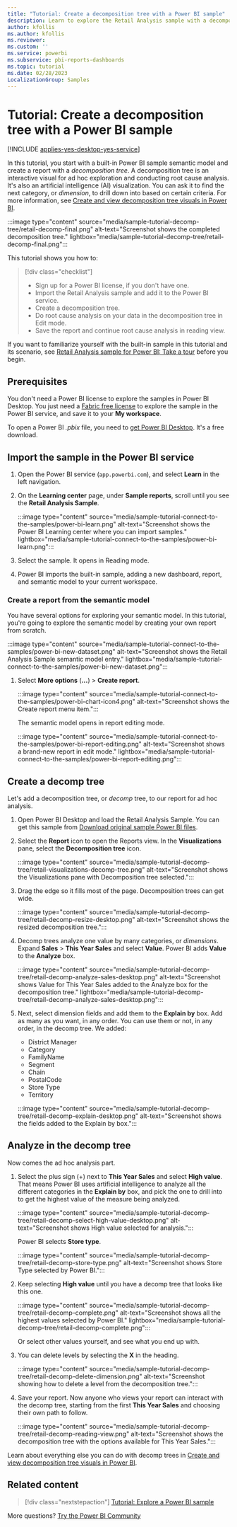 ```yaml
---
title: "Tutorial: Create a decomposition tree with a Power BI sample"
description: Learn to explore the Retail Analysis sample with a decomposition tree in the Power BI service and Power BI Desktop.
author: kfollis
ms.author: kfollis
ms.reviewer: 
ms.custom: ''
ms.service: powerbi
ms.subservice: pbi-reports-dashboards
ms.topic: tutorial
ms.date: 02/28/2023
LocalizationGroup: Samples
---
```

# Tutorial: Create a decomposition tree with a Power BI sample

[!INCLUDE [applies-yes-desktop-yes-service](../includes/applies-yes-desktop-yes-service.md)]

In this tutorial, you start with a built-in Power BI sample semantic model and create a report with a *decomposition tree*. A decomposition tree is an interactive visual for ad hoc exploration and conducting root cause analysis. It's also an artificial intelligence (AI) visualization. You can ask it to find the next category, or *dimension*, to drill down into based on certain criteria. For more information, see [Create and view decomposition tree visuals in Power BI](../visuals/power-bi-visualization-decomposition-tree.md).

:::image type="content" source="media/sample-tutorial-decomp-tree/retail-decomp-final.png" alt-text="Screenshot shows the completed decomposition tree." lightbox="media/sample-tutorial-decomp-tree/retail-decomp-final.png":::

This tutorial shows you how to:

> [!div class="checklist"]
>
> - Sign up for a Power BI license, if you don't have one.
> - Import the Retail Analysis sample and add it to the Power BI service.
> - Create a decomposition tree.
> - Do root cause analysis on your data in the decomposition tree in Edit mode.
> - Save the report and continue root cause analysis in reading view.

If you want to familiarize yourself with the built-in sample in this tutorial and its scenario, see [Retail Analysis sample for Power BI: Take a tour](sample-retail-analysis.md) before you begin.

## Prerequisites

You don't need a Power BI license to explore the samples in Power BI Desktop. You just need a [Fabric free license](../consumer/end-user-features.md) to explore the sample in the Power BI service, and save it to your **My workspace**.

To open a Power BI *.pbix* file, you need to [get Power BI Desktop](../fundamentals/desktop-get-the-desktop.md). It's a free download.

## Import the sample in the Power BI service

1. Open the Power BI service (`app.powerbi.com`), and select **Learn** in the left navigation.

1. On the **Learning center** page, under **Sample reports**, scroll until you see the **Retail Analysis Sample**.

   :::image type="content" source="media/sample-tutorial-connect-to-the-samples/power-bi-learn.png" alt-text="Screenshot shows the Power BI Learning center where you can import samples." lightbox="media/sample-tutorial-connect-to-the-samples/power-bi-learn.png":::

1. Select the sample. It opens in Reading mode.

1. Power BI imports the built-in sample, adding a new dashboard, report, and semantic model to your current workspace.

### Create a report from the semantic model

You have several options for exploring your semantic model. In this tutorial, you're going to explore the semantic model by creating your own report from scratch.

:::image type="content" source="media/sample-tutorial-connect-to-the-samples/power-bi-new-dataset.png" alt-text="Screenshot shows the Retail Analysis Sample semantic model entry." lightbox="media/sample-tutorial-connect-to-the-samples/power-bi-new-dataset.png":::

1. Select **More options** (**...**) > **Create report**.

   :::image type="content" source="media/sample-tutorial-connect-to-the-samples/power-bi-chart-icon4.png" alt-text="Screenshot shows the Create report menu item.":::

   The semantic model opens in report editing mode.

   :::image type="content" source="media/sample-tutorial-connect-to-the-samples/power-bi-report-editing.png" alt-text="Screenshot shows a brand-new report in edit mode." lightbox="media/sample-tutorial-connect-to-the-samples/power-bi-report-editing.png":::

## Create a decomp tree

Let's add a decomposition tree, or *decomp* tree, to our report for ad hoc analysis.

1. Open Power BI Desktop and load the Retail Analysis Sample. You can get this sample from [Download original sample Power BI files](sample-datasets.md#download-original-sample-pbix-power-bi-files).

1. Select the **Report** icon to open the Reports view. In the **Visualizations** pane, select the **Decomposition tree** icon.

    :::image type="content" source="media/sample-tutorial-decomp-tree/retail-visualizations-decomp-tree.png" alt-text="Screenshot shows the Visualizations pane with Decomposition tree selected.":::

1. Drag the edge so it fills most of the page. Decomposition trees can get wide.

    :::image type="content" source="media/sample-tutorial-decomp-tree/retail-decomp-resize-desktop.png" alt-text="Screenshot shows the resized decomposition tree.":::

1. Decomp trees analyze one value by many categories, or *dimensions*. Expand **Sales** > **This Year Sales** and select **Value**. Power BI adds **Value** to the **Analyze** box.

    :::image type="content" source="media/sample-tutorial-decomp-tree/retail-decomp-analyze-sales-desktop.png" alt-text="Screenshot shows Value for This Year Sales added to the Analyze box for the decomposition tree." lightbox="media/sample-tutorial-decomp-tree/retail-decomp-analyze-sales-desktop.png":::

1. Next, select dimension fields and add them to the **Explain by** box. Add as many as you want, in any order. You can use them or not, in any order, in the decomp tree. We added:

   - District Manager
   - Category
   - FamilyName
   - Segment
   - Chain
   - PostalCode
   - Store Type
   - Territory

   :::image type="content" source="media/sample-tutorial-decomp-tree/retail-decomp-explain-desktop.png" alt-text="Screenshot shows the fields added to the Explain by box.":::

## Analyze in the decomp tree

Now comes the ad hoc analysis part.

1. Select the plus sign (+) next to **This Year Sales** and select **High value**. That means Power BI uses artificial intelligence to analyze all the different categories in the **Explain by** box, and pick the one to drill into to get the highest value of the measure being analyzed.

   :::image type="content" source="media/sample-tutorial-decomp-tree/retail-decomp-select-high-value-desktop.png" alt-text="Screenshot shows High value selected for analysis.":::

   Power BI selects **Store type**.

   :::image type="content" source="media/sample-tutorial-decomp-tree/retail-decomp-store-type.png" alt-text="Screenshot shows Store Type selected by Power BI.":::

1. Keep selecting **High value** until you have a decomp tree that looks like this one.

   :::image type="content" source="media/sample-tutorial-decomp-tree/retail-decomp-complete.png" alt-text="Screenshot shows all the highest values selected by Power BI." lightbox="media/sample-tutorial-decomp-tree/retail-decomp-complete.png":::

   Or select other values yourself, and see what you end up with.

1. You can delete levels by selecting the **X** in the heading.

   :::image type="content" source="media/sample-tutorial-decomp-tree/retail-decomp-delete-dimension.png" alt-text="Screenshot showing how to delete a level from the decomposition tree.":::

1. Save your report. Now anyone who views your report can interact with the decomp tree, starting from the first **This Year Sales** and choosing their own path to follow.

    :::image type="content" source="media/sample-tutorial-decomp-tree/retail-decomp-reading-view.png" alt-text="Screenshot shows the decomposition tree with the options available for This Year Sales.":::

Learn about everything else you can do with decomp trees in [Create and view decomposition tree visuals in Power BI](../visuals/power-bi-visualization-decomposition-tree.md).

## Related content

> [!div class="nextstepaction"]
> [Tutorial: Explore a Power BI sample](sample-tutorial-connect-to-the-samples.md)

More questions? [Try the Power BI Community](https://community.powerbi.com/)
